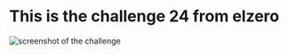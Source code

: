 # This is the challenge 24 from elzero 
![screenshot of the challenge](https://elzero.org/wp-content/uploads/2020/06/frontend-task-simple-signup-form.png)